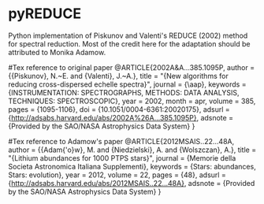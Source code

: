 # pyREDUCE

Python implementation of Piskunov and Valenti's REDUCE (2002) method for spectral reduction.
Most of the credit here for the adaptation should be attributed to Monika Adamow.

#Tex reference to original paper
@ARTICLE{2002A&A...385.1095P,
   author = {{Piskunov}, N.~E. and {Valenti}, J.~A.},
    title = "{New algorithms for reducing cross-dispersed echelle spectra}",
  journal = {\aap},
 keywords = {INSTRUMENTATION: SPECTROGRAPHS, METHODS: DATA ANALYSIS, TECHNIQUES: SPECTROSCOPIC},
     year = 2002,
    month = apr,
   volume = 385,
    pages = {1095-1106},
      doi = {10.1051/0004-6361:20020175},
   adsurl = {http://adsabs.harvard.edu/abs/2002A%26A...385.1095P},
  adsnote = {Provided by the SAO/NASA Astrophysics Data System}
}

#Tex reference to Adamow's paper
@ARTICLE{2012MSAIS..22...48A,
   author = {{Adam{\'o}w}, M. and {Niedzielski}, A. and {Wolszczan}, A.},
    title = "{Lithium abundances for 1000 PTPS stars}",
  journal = {Memorie della Societa Astronomica Italiana Supplementi},
 keywords = {Stars: abundances, Stars: evolution},
     year = 2012,
   volume = 22,
    pages = {48},
   adsurl = {http://adsabs.harvard.edu/abs/2012MSAIS..22...48A},
  adsnote = {Provided by the SAO/NASA Astrophysics Data System}
}
